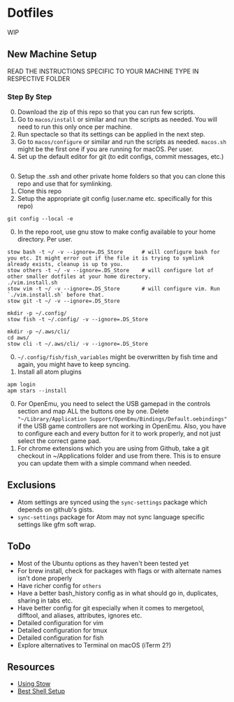# Dotfiles
WIP

## New Machine Setup
READ THE INSTRUCTIONS SPECIFIC TO YOUR MACHINE TYPE IN RESPECTIVE FOLDER

### Step By Step
0. Download the zip of this repo so that you can run few scripts.
0. Go to `macos/install` or similar and run the scripts as needed. You will need to run this only once per machine.
0. Run spectacle so that its settings can be applied in the next step.
0. Go to `macos/configure` or similar and run the scripts as needed. `macos.sh` might be the first one if you are running for macOS. Per user.
0. Set up the default editor for git (to edit configs, commit messages, etc.)
```git config --system -e
```
0. Setup the .ssh and other private home folders so that you can clone this repo and use that for symlinking.
0. Clone this repo
0. Setup the appropriate git config (user.name etc. specifically for this repo)
```
git config --local -e
```
0. In the repo root, use gnu stow to make config available to your home directory. Per user.
```
stow bash -t ~/ -v --ignore=.DS_Store      # will configure bash for you etc. It might error out if the file it is trying to symlink already exists, cleanup is up to you.
stow others -t ~/ -v --ignore=.DS_Store    # will configure lot of other smaller dotfiles at your home directory.
./vim.install.sh
stow vim -t ~/ -v --ignore=.DS_Store       # will configure vim. Run `./vim.install.sh` before that.
stow git -t ~/ -v --ignore=.DS_Store

mkdir -p ~/.config/
stow fish -t ~/.config/ -v --ignore=.DS_Store

mkdir -p ~/.aws/cli/
cd aws/
stow cli -t ~/.aws/cli/ -v --ignore=.DS_Store
```
0. `~/.config/fish/fish_variables` might be overwritten by fish time and again, you might have to keep syncing.
0. Install all atom plugins
```
apm login
apm stars --install
```
0. For OpenEmu, you need to select the USB gamepad in the controls section and map ALL the buttons one by one. Delete `"~/Library/Application Support/OpenEmu/Bindings/Default.oebindings"` if the USB game controllers are not working in OpenEmu. Also, you have to configure each and every button for it to work properly, and not just select the correct game pad.
0. For chrome extensions which you are using from Github, take a git checkout in ~/Applications folder and use from there. This is to ensure you can update them with a simple command when needed.

## Exclusions
* Atom settings are synced using the `sync-settings` package which depends on github's gists.
* `sync-settings` package for Atom may not sync language specific settings like gfm soft wrap.

## ToDo
* Most of the Ubuntu options as they haven't been tested yet
* For brew install, check for packages with flags or with alternate names isn't done properly
* Have richer config for `others`
* Have a better bash_history config as in what should go in, duplicates, sharing in tabs etc.
* Have better config for git especially when it comes to mergetool, difftool, and aliases, attributes, ignores etc.
* Detailed configuration for vim
* Detailed configuration for tmux
* Detailed configuration for fish
* Explore alternatives to Terminal on macOS (iTerm 2?)

## Resources
* [Using Stow](https://spin.atomicobject.com/2014/12/26/manage-dotfiles-gnu-stow/)
* [Best Shell Setup](https://bitbucket.org/flowblok/shell-startup/src)
